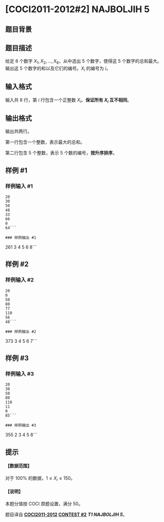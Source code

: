 # [COCI2011-2012#2] NAJBOLJIH 5

## 题目背景



## 题目描述

给定 $8$ 个数字 $X_1,X_2,...,X_8$，从中选出 $5$ 个数字，使得这 $5$ 个数字的总和最大。输出这 $5$ 个数字的和以及它们的编号。$X_i$ 的编号为 $i$。

## 输入格式

输入共 $8$ 行，第 $i$ 行包含一个正整数 $X_i$。**保证所有 $X_i$ 互不相同**。

## 输出格式

输出共两行。

第一行包含一个整数，表示最大的总和。

第二行包含 $5$ 个整数，表示 $5$ 个数的编号，**按升序排序**。

## 样例 #1

### 样例输入 #1
```
20
30
50
48
33
66
0
64```

### 样例输出 #1

```
261
3 4 5 6 8```

## 样例 #2

### 样例输入 #2
```
20
0
50
80
77
110
56
48```

### 样例输出 #2

```
373
3 4 5 6 7```

## 样例 #3

### 样例输入 #3
```
20
30
50
80
110
11
0
85```

### 样例输出 #3

```
355
2 3 4 5 8```

## 提示

#### 【数据范围】

对于 $100\%$ 的数据，$1 \le X_i \le 150$。

#### 【说明】

本题分值按 COCI 原题设置，满分 $50$。

题目译自 **[COCI2011-2012](https://hsin.hr/coci/archive/2011_2012/) [CONTEST #2](https://hsin.hr/coci/archive/2011_2012/contest2_tasks.pdf)** ___T1 NAJBOLJIH 5___。

